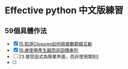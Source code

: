 # Effective python 中文版練習

## 59個具體作法

- [x] [15.知道Closures如何與變數範疇互動]('./15_closures.py')
- [x] [16.慮使用產生器而非回傳串列]('./16_yield.py')
- [ ] 23.接受函式為簡單界面，而非使用類別]
- [ ]
